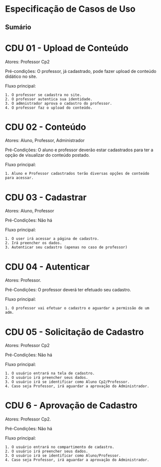 # Especificação de Casos de Uso

## Sumário

# CDU 01 - Upload de Conteúdo

Atores: Professor Cp2

Pré-condições: O professor, já cadastrado, pode fazer upload de conteúdo didático no site.

Fluxo principal:

	1. O professor se cadastra no site.
	2. O professor autentica sua identidade.
	3. O admnistrador aprova o cadastro do professor.
	4. O professor faz o upload do conteúdo.

# CDU 02 - Conteúdo

Atores: Aluno, Professor, Administrador

Pré-Condições: O aluno e  professor deverão estar cadastrados para ter a opção de visualizar do conteúdo postado.

Fluxo principal:

	1. Aluno e Professor cadastrados terão diversas opções de conteúdo para acessar.

# CDU 03 - Cadastrar

Atores: Aluno, Professor

Pré-Condições: Não há

Fluxo principal:

	1. O user irá acessar a página de cadastro.
	2. Irá preencher os dados.
	3. Autenticar seu cadastro (apenas no caso de professor)

# CDU 04 - Autenticar

Atores: Professor.

Pré-Condições: O professor deverá ter efetuado seu cadastro.

Fluxo principal:

	1. O professor vai efetuar o cadastro e aguardar a permissão de um adm.


# CDU 05 - Solicitação de Cadastro

Atores: Professor Cp2

Pré-Condições: Não há

Fluxo principal:

	1. O usuário entrará na tela de cadastro.
	2. O usuário irá preencher seus dados.
	3. O usuário irá se identificar como Aluno Cp2/Professor.
	4. Caso seja Professor, irá aguardar a aprovação do Administrador.

# CDU 6 - Aprovação de Cadastro

Atores: Professor Cp2.

Pré-Condições: Não há

Fluxo principal:

	1. O usuário entrará no compartimento de cadastro.
	2. O usuário irá preencher seus dados.
	3. O usuário irá se identificar como Aluno/Professor.
	4. Caso seja Professor, irá aguardar a aprovação do Administrador.
